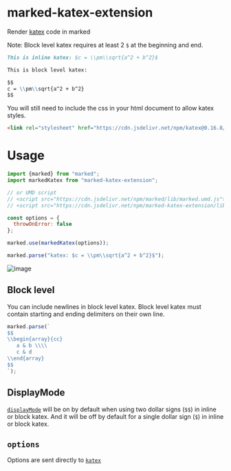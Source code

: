 # marked-katex-extension

Render [katex](https://katex.org/) code in marked

Note: Block level katex requires at least 2 `$` at the beginning and end.

```markdown
This is inline katex: $c = \\pm\\sqrt{a^2 + b^2}$

This is block level katex:

$$
c = \\pm\\sqrt{a^2 + b^2}
$$
```

You will still need to include the css in your html document to allow katex styles.

```html
<link rel="stylesheet" href="https://cdn.jsdelivr.net/npm/katex@0.16.8/dist/katex.min.css" integrity="sha384-GvrOXuhMATgEsSwCs4smul74iXGOixntILdUW9XmUC6+HX0sLNAK3q71HotJqlAn" crossorigin="anonymous">
```

# Usage

```js
import {marked} from "marked";
import markedKatex from "marked-katex-extension";

// or UMD script
// <script src="https://cdn.jsdelivr.net/npm/marked/lib/marked.umd.js"></script>
// <script src="https://cdn.jsdelivr.net/npm/marked-katex-extension/lib/index.umd.js"></script>

const options = {
  throwOnError: false
};

marked.use(markedKatex(options));

marked.parse("katex: $c = \\pm\\sqrt{a^2 + b^2}$");
```

![image](https://user-images.githubusercontent.com/97994/188899567-e6e8268c-209e-4067-8f44-0ada16caacdd.png)

## Block level

You can include newlines in block level katex. Block level katex must contain starting and ending delimiters on their own line.

```js
marked.parse(`
$$
\\begin{array}{cc}
   a & b \\\\
   c & d
\\end{array}
$$
`);
```

## DisplayMode

[`displayMode`](https://katex.org/docs/options.html) will be on by default when using two dollar signs (`$$`) in inline or block katex. And it will be off by default for a single dollar sign (`$`) in inline or block katex.

## `options`

Options are sent directly to [`katex`](https://katex.org/docs/options.html)
